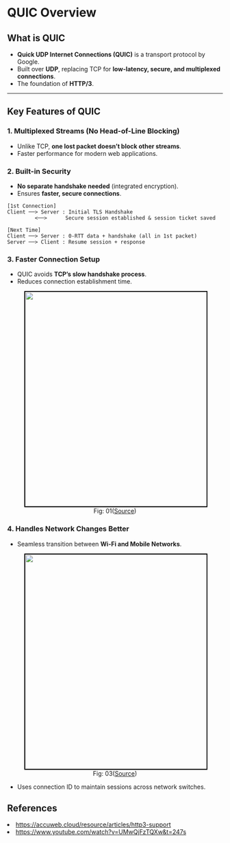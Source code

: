 # QUIC Overview 

## What is QUIC
- **Quick UDP Internet Connections (QUIC)** is a transport protocol by Google.
- Built over **UDP**, replacing TCP for **low-latency, secure, and multiplexed connections**.
- The foundation of **HTTP/3**.

---

## Key Features of QUIC
### 1. **Multiplexed Streams (No Head-of-Line Blocking)**
- Unlike TCP, **one lost packet doesn’t block other streams**.
- Faster performance for modern web applications.

 


### 2. Built-in Security 
- **No separate handshake needed** (integrated encryption).
- Ensures **faster, secure connections**.

```http
[1st Connection]
Client ──> Server : Initial TLS Handshake
         <──>      Secure session established & session ticket saved

[Next Time]
Client ──> Server : 0-RTT data + handshake (all in 1st packet)
Server ──> Client : Resume session + response

```


### 3. **Faster Connection Setup**
- QUIC avoids **TCP’s slow handshake process**.
- Reduces connection establishment time.

<figure>
	<div align="center">
	<img src="data/HTTP_3/assets/QUIC.jpg" height="500" width="500" style="border: 2px solid black;"></div>
	<figcaption style="text-align: center">Fig: 01(<a href="https://accuweb.cloud/resource/articles/http3-support">Source</a>)</figcaption>  
</figure>

<!--<figure>
	<div align="center">
	<img src="data/HTTP_3/assets/image2.webp" height="500" width="500" style="border: 2px solid black;"></div>
	<figcaption style="text-align: center">Fig: 02(<a href="https://blog.apnic.net/2022/11/03/comparing-tcp-and-quic/">Source</a>)</figcaption>  
</figure>-->

### 4. **Handles Network Changes Better**
- Seamless transition between **Wi-Fi and Mobile Networks**.

<figure>
	<div align="center">
	<img src="data/HTTP_3/assets/networkMigration.png" height="500" width="500" style="border: 2px solid black;"></div>
	<figcaption style="text-align: center">Fig: 03(<a href="https://www.youtube.com/watch?v=UMwQjFzTQXw&t=247s">Source</a>)</figcaption>  
</figure>

- Uses connection ID to maintain sessions across network switches.
 
 ## References
<li><a href='https://accuweb.cloud/resource/articles/http3-support'>https://accuweb.cloud/resource/articles/http3-support</a>

<li><a href='https://www.youtube.com/watch?v=UMwQjFzTQXw&t=247s'>https://www.youtube.com/watch?v=UMwQjFzTQXw&t=247s</a>

